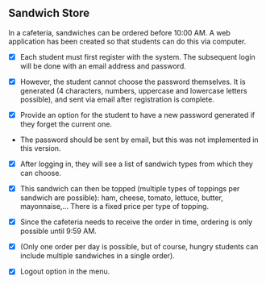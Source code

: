 ## Sandwich Store

In a cafeteria, sandwiches can be ordered before 10:00 AM. A web application has been created so that students can do this via computer.

- [x] Each student must first register with the system. The subsequent login will be done with an email address and password.

- [x] However, the student cannot choose the password themselves. It is generated (4 characters, numbers, uppercase and lowercase letters possible), and sent via email after registration is complete.

- [x] Provide an option for the student to have a new password generated if they forget the current one.
      
- The password should be sent by email, but this was not implemented in this version.

- [x] After logging in, they will see a list of sandwich types from which they can choose.

- [x] This sandwich can then be topped (multiple types of toppings per sandwich are possible): ham, cheese, tomato, lettuce, butter, mayonnaise,... There is a fixed price per type of topping.

- [x] Since the cafeteria needs to receive the order in time, ordering is only possible until 9:59 AM.

- [x] (Only one order per day is possible, but of course, hungry students can include multiple sandwiches in a single order).

- [x] Logout option in the menu.
